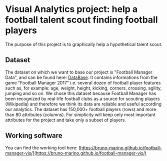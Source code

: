 # Visual Analytics project: help a football talent scout finding football players
The purpose of this project is to graphically help a hypothetical talent scout.

## Dataset
The dataset on which we want to base our project is "Football Manager Data", and can be
found here: [DataBase](https://www.kaggle.com/ajinkyablaze/football-manager-data). It contains
informations from the game "Football Manager 2017" i.e. several dozen of football player
features such as, for example: age, weight, height, kicking, corners, crossing, agility, jumping
and so on. We chose this dataset because Football Manager has been recognized by real-life
football clubs as a source for scouting players (Wikipedia) and therefore we think its data are
reliable and useful according our analytics. The dataset has 150,000+ football players (rows)
and more than 80 attributes (columns). For simplicity will keep only most important attributes
for the project and take only a subset of players.

## Working software

You can find the working tool here: [https://bruno-marino.github.io/football-manager-vis/](https://bruno-marino.github.io/football-manager-vis/)
